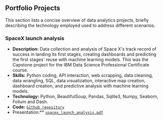 ## Portfolio Projects

This section lists a concise overview of data analytics projects, briefly describing the technology employed used to address different scenarios.

### SpaceX launch analysis

- **Description:** Data collection and analysis of Space X's track record of success in landing its first stages, creating dashboards and predicting the first stages' reuse with machine learning models.  This was the Capstone project for the IBM Data Science Professional Certificate course.
- **Skills:** Python coding, API interaction, web scrapping, data cleaning, data wrangling, SQL, data visualization, interactive map creation, dashboard creation, and predictive analysis with machine learning models.
- **Technology:** Python, BeautifulSoup, Pandas, Sqlite3, Numpy, Seaborn, Folium and Dash.
- **Code:** [`Github repository`](https://github.com/julionakama/SpaceX_Launch_Analysis/tree/main)
- Presentation:** [`spacex_launch_analysis.pdf`](https://github.com/julionakama/SpaceX_Launch_Analysis/blob/main/Presentation_Winning_Space_Race_with_Data%20Science.pdf)


